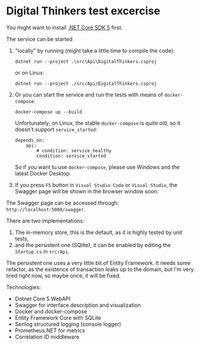 # Digital Thinkers test excercise

You might want to install [.NET Core SDK 5](https://dotnet.microsoft.com/download/dotnet/5.0) first.

The service can be started

1. "locally" by running (might take a little time to compile the code):

    ```text
    dotnet run --project .\src\Api\DigitalThinkers.csproj
    ```

    or on Linux:

    ```text
    dotnet run --project ./src/Api/DigitalThinkers.csproj
    ```

2. Or you can start the service and run the tests with means of `docker-compose`:

    ```text
    docker-compose up --build
    ```

    Unfortunately, on Linux, the stable `docker-compose` is quite old, so it doesn't support `service_started`:

    ```text
    depends_on:
        api:
            # condition: service_healthy
            condition: service_started
    ```

    So if you want tu use `docker-compose`, please use Windows and the latest Docker Desktop.

3. If you press `F5` button in `Visual Studio Code` or `Visual Studio`, the Swagger page will be shown in the browser window soon.

The Swagger page can be accessed through: `http://localhost:5000/swagger`.

There are two implementations:

1. The in-memory store, this is the default, as it is highly tested by unit tests,
2. and the persistent one (SQlite), it can be enabled by editing the `Startup.cs` in `src/Api`.

The persistent one uses a very little bit of Entity Framework. It needs some refactor, as the existence of transaction leaks up to the domain, but I'm very tired right now, so maybe once, it will be fixed.

Technologies:

* Dotnet Core 5 WebAPI
* Swagger for interface description and visualization
* Docker and docker-compose
* Entity Framework Core with SQLite
* Serilog structured logging (console logger)
* Prometheus.NET for metrics
* Correlation ID middleware
